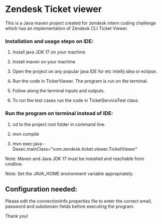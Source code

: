 # Zendesk Ticket viewer

This is a Java maven project created for zendesk intern coding challenge which has an implementation of Zendesk CLI Ticket Viewer.

### Installation and usage steps on IDE:
1. Install java JDK 17 on your machine

2. Install maven on your machine

3. Open the project on any popular java IDE for etc intellij idea or eclipse.

4. Run the code in TickerViewer. The program is run on the terminal.

5. Follow along the terminal inputs and outputs.

6. To run the test cases run the code in TicketServiceTest class.


### Run the program on terminal instead of IDE:
1. cd to the project root folder in command line.

2. mvn compile

3. mvn exec:java -Dexec.mainClass="com.zendesk.ticket.viewer.TicketViewer"

Note: Maven and Java JDK 17 must be installed and reachable from cmdline.

Note: Set the JAVA_HOME environment variable appropriately.


## Configuration needed:
Please edit the connectionInfo.properties file to enter the correct email, password and subdomain fields before executing the program.

Thank you!

